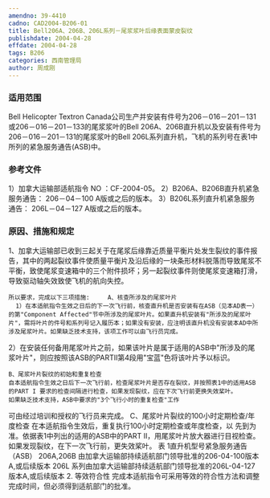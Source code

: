 ```yaml
---
amendno: 39-4410
cadno: CAD2004-B206-01
title: Bell206A、206B、206L系列－尾浆浆叶后缘表面蒙皮裂纹
publishdate: 2004-04-28
effdate: 2004-04-28
tags: B206
categories: 西南管理局
author: 周成刚
---
```


### 适用范围 
Bell Helicopter Textron Canada公司生产并安装有件号为206－016－201－131或206－016－201－133的尾浆浆叶的Bell 206A、206B直升机以及安装有件号为206－016－201－131的尾浆浆叶的Bell 206L系列直升机，飞机的系列号在表1中所列的紧急服务通告(ASB)中。

### 参考文件
1）加拿大运输部适航指令 NO ：CF-2004-05。
 2）B206A、B206B直升机紧急服务通告： 206－04－100 A版或之后的版本。
 3）B206L系列直升机紧急服务通告： 206L－04－127 A版或之后的版本。


### 原因、措施和规定 
1、加拿大运输部已收到三起关于在尾浆后缘靠近质量平衡片处发生裂纹的事件报告，其中的两起裂纹事件使质量平衡片及沿后缘的一块条形材料脱落而导致尾浆不平衡，致使尾浆变速箱中的三个附件损坏；另一起裂纹事件则使尾浆变速箱打滑，导致驱动轴失效致使飞机的航向失控。 
  
    所以要求，完成以下三项措施:     A、核查所涉及的尾浆叶片 
      1）在本适航指令生效之日后的下一次飞行前，核查直升机是否安装有在ASB（见本AD表一）的第"Component Affected"节中所涉及的尾浆叶片。如果直升机安装有"所涉及的尾浆叶片"，需将叶片的件号和系列号记入履历本；如果没有安装，应注明该直升机没有安装本AD中所涉及尾浆叶片。如果缺乏技术支持，该项工作可以由飞行员完成。
  2）在安装任何备用尾浆叶片之前，如果该叶片是属于适用的ASB中"所涉及的尾浆叶片"，则应按照该ASB的PARTII第4段用"宝蓝"色将该叶片予以标识。 

    B、尾浆叶片裂纹的初始和重复检查
    自本适航指令生效之日后下一次飞行前，检查尾浆叶片是否存在裂纹，并按照表1中的适用ASB的PART I 要求的检查间隔进行检查，如果发现裂纹，应在下次飞行前更换失效桨叶。
    如果缺乏技术支持，ASB中要求的"3个飞行小时的重复检查"工作
可由经过培训和授权的飞行员来完成。    C、尾浆叶片裂纹的100小时定期检查/年度检查     在本适航指令生效后，重复执行100小时定期检查或年度检查，以
先到为准。依据表1中列出的适用的ASB中的PART II，用尾浆叶片放大器进行目视检查。如果发现裂纹，在下一次飞行前，更失效桨叶。 
表 1直升机型号紧急服务通告（ASB） 206A,206B 由加拿大运输部持续适航部门领导批准的206-04-100版本A,或后续版本 206L 系列由加拿大运输部持续适航部门领导批准的206L-04-127版本A,或后续版本 
2. 等效符合性 
    完成本适航指令可采用等效的符合性方法和调整完成时间，但必须得到适航部门的批准。
